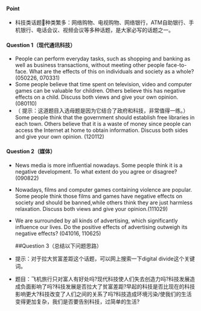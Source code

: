 #### Point

* 科技类话题种类繁多：网络购物、电视购物、网络银行，ATM自助银行、手机银行、电话会议、视频会议等多种话题，是大家必写的话题之一。

#### Question 1（现代通讯科技）

* People can perform everyday tasks, such as shopping and banking as well as business transactions, without meeting other people face-to-face. What are the effects of this on individuals and society as a whole? \(050226, 070331\)
* Some people believe that time spent on television, video and computer games can be valuable for children. Others believe this has negative effects on a child. Discuss both views and give your own opinion. \(080110\)
* （ 提示：这道题目入选母题是因为它结合了政府和科技，非常值得一练。）Some people think that the government should establish free libraries in each town. Others believe that it is a waste of money since people can access the Internet at home to obtain information. Discuss both sides and give your own opinion. \(120112\)

#### Question 2（媒体）

* News media is more influential nowadays. Some people think it is a negative development. To what extent do you agree or disagree? \(090822\)
* Nowadays, films and computer games containing violence are popular. Some people think those films and games have negative effects on society and should be banned,while others think they are just harmless relaxation. Discuss both views and give your opinion.\(111029\)

* We are surrounded by all kinds of advertising, which significantly influence our lives. Do the positive effects of advertising outweigh its negative effects? \(041016, 110625\)

  \#\#Question 3（总结以下问题思路）

* 提示：对于拉大贫富差距这个话题，可以网上搜索一下digital divide这个关键词。

* 题目：飞机旅行只对富人有好处吗?现代科技使人们失去创造力吗?科技发展造成负面影响了吗?科技发展是否拉大了贫富差距?早起的科技是否比现在的科技影响更大?科技改变了人们之间的关系了吗?科技造成环境污染\/使我们的生活变得更加复杂，我们是否要告别科技，过简单的生活?


